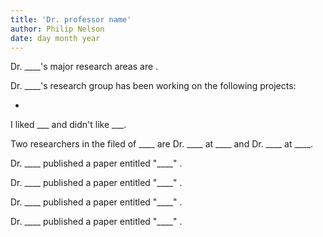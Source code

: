 ```yaml
---
title: 'Dr. professor name'
author: Philip Nelson
date: day month year
---
```


Dr. ____'s major research areas are .

Dr. ____'s research group has been working on the following projects:

* 

I liked ___ and didn't like ___.

Two researchers in the filed of ____ are Dr. ____ at ____ and Dr. ____ at ____.

Dr. ____ published a paper entitled "____" []().

Dr. ____ published a paper entitled "____" []().

Dr. ____ published a paper entitled "____" []().

Dr. ____ published a paper entitled "____" []().
